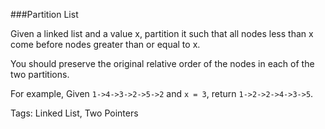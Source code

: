###Partition List

Given a linked list and a value x, partition it such that all nodes less than x come before nodes greater than or equal to x.

You should preserve the original relative order of the nodes in each of the two partitions.

For example,
Given `1->4->3->2->5->2` and `x = 3`,
return `1->2->2->4->3->5`. 

Tags: Linked List, Two Pointers